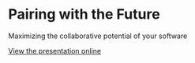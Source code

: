 # Pairing with the Future

Maximizing the collaborative potential of your software

[View the presentation online](https://kfox.github.io/pairing-with-the-future/)
